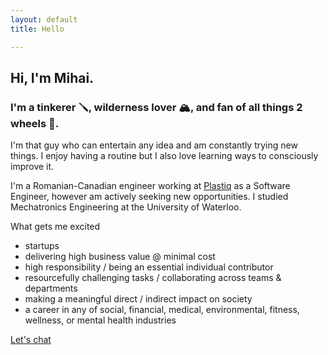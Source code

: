 ```yaml
---
layout: default
title: Hello

---
```

## Hi, I'm Mihai.

### I'm a tinkerer 🪛, wilderness lover 🏔, and fan of all things 2 wheels 🛵.

I'm that guy who can entertain any idea and am constantly trying new things. I enjoy having a routine but I also love learning ways to consciously improve it.

I'm a Romanian-Canadian engineer working at [Plastiq](https://www.linkedin.com/company/plastiq) as a Software Engineer, however am actively seeking new opportunities. I studied Mechatronics Engineering at the University of Waterloo.

What gets me excited

* startups
* delivering high business value @ minimal cost
* high responsibility / being an essential individual contributor
* resourcefully challenging tasks / collaborating across teams & departments
* making a meaningful direct / indirect impact on society
* a career in any of social, financial, medical, environmental, fitness, wellness, or mental health industries

[Let's chat](mailto:mihailistov@gmail.com)